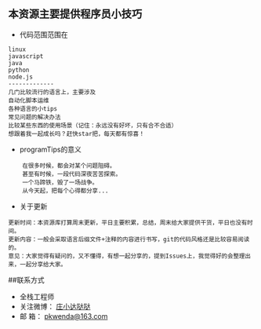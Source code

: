 
## 本资源主要提供程序员小技巧 
- 代码范围范围在

```
linux
javascript
java
python
node.js
-------------
几门比较流行的语言上，主要涉及
自动化脚本运维
各种语言的小tips
常见问题的解决办法
比较某些东西的使用场景（记住：永远没有好坏，只有合不合适）
想跟着我一起成长吗？赶快star把，每天都有惊喜！
```



- programTips的意义

```
	在很多时候，都会对某个问题阻碍。
	甚至有时候，一段代码深夜苦苦探索。
	一个马蹄铁，毁了一场战争。
	从今天起，把每个心得都分享...
```
- 关于更新

```
更新时间：本资源库打算周末更新，平日主要积累，总结，周末给大家提供干货，平日也没有时间。
更新内容：一般会采取语言后缀文件+注释的内容进行书写，git的代码风格还是比较容易阅读的。
意见：大家觉得有疑问的，又不懂得，有想一起分享的，提到Issues上，我觉得好的会整理出来，一起分享给大家。

```
##联系方式
- 全栈工程师
- 关注微博：  [庄小达哒哒](http://www.weibo.com/5939264503/profile?rightmod=1&wvr=6&mod=personinfo&is_all=1 "庄小达哒哒")
- 邮    箱：  pkwenda@163.com


